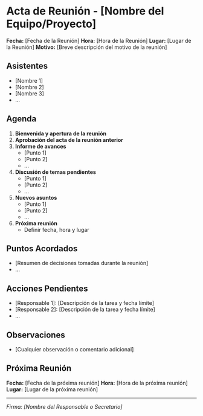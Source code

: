# Acta de Reunión - [Nombre del Equipo/Proyecto]

**Fecha:** [Fecha de la Reunión]
**Hora:** [Hora de la Reunión]
**Lugar:** [Lugar de la Reunión]
**Motivo:** [Breve descripción del motivo de la reunión]

## Asistentes

- [Nombre 1]
- [Nombre 2]
- [Nombre 3]
- ...

## Agenda

1. **Bienvenida y apertura de la reunión**
2. **Aprobación del acta de la reunión anterior**
3. **Informe de avances**
   - [Punto 1]
   - [Punto 2]
   - ...
4. **Discusión de temas pendientes**
   - [Punto 1]
   - [Punto 2]
   - ...
5. **Nuevos asuntos**
   - [Punto 1]
   - [Punto 2]
   - ...
6. **Próxima reunión**
   - Definir fecha, hora y lugar

## Puntos Acordados

- [Resumen de decisiones tomadas durante la reunión]
- ...

## Acciones Pendientes

- [Responsable 1]: [Descripción de la tarea y fecha límite]
- [Responsable 2]: [Descripción de la tarea y fecha límite]
- ...

## Observaciones

- [Cualquier observación o comentario adicional]

## Próxima Reunión

**Fecha:** [Fecha de la próxima reunión]
**Hora:** [Hora de la próxima reunión]
**Lugar:** [Lugar de la próxima reunión]

---

*Firma: [Nombre del Responsable o Secretario]*